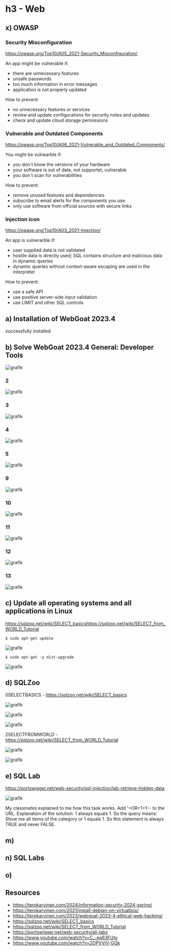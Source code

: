 # h3 - Web

## x) OWASP

### Security Misconfiguration
https://owasp.org/Top10/A05_2021-Security_Misconfiguration/

An app might be vulnerable if: 
- there are unnecessary features
- unsafe passwords
- too much information in error messages
- application is not properly updated

How to prevent: 
- no unnecessary features or services
- review and update configurations for security notes and updates
- check and update cloud storage permissions


### Vulnerable and Outdated Components
https://owasp.org/Top10/A06_2021-Vulnerable_and_Outdated_Components/

You might be vulnearble if: 
- you don´t know the versions of your hardware
- your software is out of date, not supportet, vulnerable
- you don´t scan for vulnerabilities

How to prevent: 
- remove unused features and dependencies
- subscribe to email alerts for the components you use
- only use software from official sources with secure links


### Injection icon
https://owasp.org/Top10/A03_2021-Injection/

An app is vulnerarble if: 
- user supplied data is not validated
- hostile data is directly used; SQL contains structure and malicious data in dynamic queries
- dynamic queries without context-aware escaping are used in the interpreter

How to prevent: 
- use a safe API
- use positive server-side input validation
- use LIMIT and other SQL controls

## a) Installation of WebGoat 2023.4
successfully installed

## b) Solve WebGoat 2023.4 General: Developer Tools
![grafik](https://github.com/danielginfinland/InformationSecurityCourse/assets/156656492/cc8caa49-5b46-4375-89be-d2936b26ea78)


### 2
![grafik](https://github.com/danielginfinland/InformationSecurityCourse/assets/156656492/b51232ea-0634-409b-8218-30adb53c17a8)

### 3
![grafik](https://github.com/danielginfinland/InformationSecurityCourse/assets/156656492/5a6234ae-db7f-4f10-ae40-fc88d31510d0)

### 4
![grafik](https://github.com/danielginfinland/InformationSecurityCourse/assets/156656492/5c735bd5-e204-4cce-a1c6-27aeb531cdea)

### 5
![grafik](https://github.com/danielginfinland/InformationSecurityCourse/assets/156656492/d40d23d5-6538-4f5f-a997-bee7cb769551)

### 9
![grafik](https://github.com/danielginfinland/InformationSecurityCourse/assets/156656492/3906b28c-6703-42ff-a4a1-0f496db94356)

### 10
![grafik](https://github.com/danielginfinland/InformationSecurityCourse/assets/156656492/076518a8-0714-4583-92c6-b076ada90151)

### 11
![grafik](https://github.com/danielginfinland/InformationSecurityCourse/assets/156656492/c5dacbd8-9ff8-4c95-8808-a7a9202415f8)

### 12
![grafik](https://github.com/danielginfinland/InformationSecurityCourse/assets/156656492/f176be0b-cc5e-40fa-a7f3-dd4ed9bea442)

### 13
![grafik](https://github.com/danielginfinland/InformationSecurityCourse/assets/156656492/dabe224e-0f18-4a10-9277-351f694e23f1)



## c) Update all operating systems and all applications in Linux
https://sqlzoo.net/wiki/SELECT_basicshttps://sqlzoo.net/wiki/SELECT_from_WORLD_Tutorial

    $ sudo apt-get update
![grafik](https://github.com/danielginfinland/InformationSecurityCourse/assets/156656492/b759b84d-39aa-4e32-95be-46f9500ef9a5)

    $ sudo apt-get -y dist-upgrade
![grafik](https://github.com/danielginfinland/InformationSecurityCourse/assets/156656492/daefe110-6020-4fb0-8bc2-e06ea6ef4e95)


## d) SQLZoo

0SELECTBASICS - https://sqlzoo.net/wiki/SELECT_basics

![grafik](https://github.com/danielginfinland/InformationSecurityCourse/assets/156656492/4507b642-47ea-44e0-a3e0-51ed501e3e0f)

![grafik](https://github.com/danielginfinland/InformationSecurityCourse/assets/156656492/1ee9919f-6272-4a37-b98b-a09691dc2041)

![grafik](https://github.com/danielginfinland/InformationSecurityCourse/assets/156656492/eb272207-f117-4d62-8dd7-bc81d724dc58)

2SELECTFROMWORLD - https://sqlzoo.net/wiki/SELECT_from_WORLD_Tutorial

![grafik](https://github.com/danielginfinland/InformationSecurityCourse/assets/156656492/240065b0-337a-474a-887d-272ffd70a144)

![grafik](https://github.com/danielginfinland/InformationSecurityCourse/assets/156656492/f5b29f08-e1b9-45b9-afbe-9d997a97cf75)


## e) SQL Lab
https://portswigger.net/web-security/sql-injection/lab-retrieve-hidden-data

![grafik](https://github.com/danielginfinland/InformationSecurityCourse/assets/156656492/6bfcc71b-1562-4a7f-8226-78b5da9415e0)

My classmates explained to me how this task works. 
Add '+OR+1=1-- to the URL.
Explanation of the solution: 1 always equals 1. So the query means: Show me all items of the category or 1 equals 1. So this statement is always TRUE and never FALSE. 

## m)

## n) SQL Labs

## o)

## Resources
- https://terokarvinen.com/2024/information-security-2024-spring/
- https://terokarvinen.com/2021/install-debian-on-virtualbox/
- https://terokarvinen.com/2023/webgoat-2023-4-ethical-web-hacking/
- https://sqlzoo.net/wiki/SELECT_basics
- https://sqlzoo.net/wiki/SELECT_from_WORLD_Tutorial
- https://portswigger.net/web-security/all-labs
- https://www.youtube.com/watch?v=C_-ea63FUto
- https://www.youtube.com/watch?v=2OPVViV-GQk
